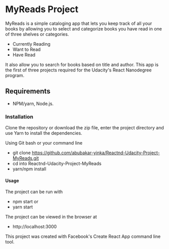 # MyReads Project

MyReads is a simple cataloging app that lets you keep track of all your books by allowing you to select and categorize books you have read in one of three shelves or categories.
- Currently Reading
- Want to Read
- Have Read

It also allow you to search for books based on title and author.
This app is the first of three projects required for the Udacity's React Nanodegree program.

## Requirements
- NPM/yarn, Node.js.

### Installation
Clone the repository or download the zip file, enter the project directory and use Yarn to install the dependencies.

Using Git bash or your command line
- git clone https://github.com/abubakar-yinka/Reactnd-Udacity-Project-MyReads.git
- cd into Reactnd-Udacity-Project-MyReads
- yarn/npm install

#### Usage
The project can be run with
- npm start or
- yarn start

The project can be viewed in the browser at
- http://localhost:3000

This project was created with Facebook's Create React App command line tool.

